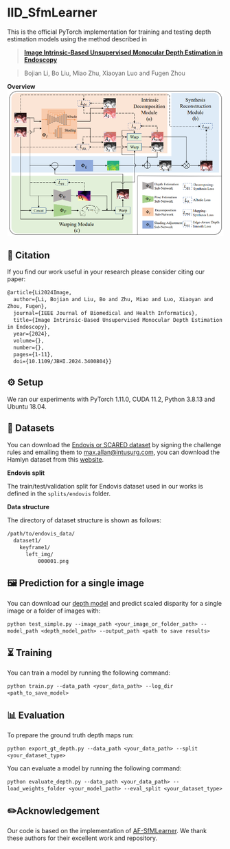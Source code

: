 # IID_SfmLearner
This is the official PyTorch implementation for training and testing depth estimation models using the method described in
> [**Image Intrinsic-Based Unsupervised Monocular Depth Estimation in Endoscopy**](https://ieeexplore.ieee.org/document/10530343)

> Bojian Li, Bo Liu, Miao Zhu, Xiaoyan Luo and Fugen Zhou

**Overview**
![image](https://github.com/bobo909/IID-SfmLearner/blob/main/figure/overview.png)
## 📄 Citation
If you find our work useful in your research please consider citing our paper:
```
@article{Li2024Image,
  author={Li, Bojian and Liu, Bo and Zhu, Miao and Luo, Xiaoyan and Zhou, Fugen},
  journal={IEEE Journal of Biomedical and Health Informatics}, 
  title={Image Intrinsic-Based Unsupervised Monocular Depth Estimation in Endoscopy}, 
  year={2024},
  volume={},
  number={},
  pages={1-11},
  doi={10.1109/JBHI.2024.3400804}}
```

## ⚙️ Setup
We ran our experiments with PyTorch 1.11.0, CUDA 11.2, Python 3.8.13 and Ubuntu 18.04.

## 💾 Datasets
You can download the [Endovis or SCARED dataset](https://endovissub2019-scared.grand-challenge.org/) by signing the challenge rules and emailing them to [max.allan@intusurg.com](mailto:max.allan@intusurg.com),  you can download the Hamlyn dataset from this [website](http://hamlyn.doc.ic.ac.uk/vision/).

**Endovis split**

The train/test/validation split for Endovis dataset used in our works is defined in the  `splits/endovis`  folder.

**Data structure**

The directory of dataset structure is shown as follows:
```
/path/to/endovis_data/
  dataset1/
    keyframe1/
      left_img/
          000001.png
```
## 🖼️ Prediction for a single image
You can download our [depth model](https://drive.google.com/drive/folders/1vOIJc78UGV2bsbUqbHeXnUpTvsz33p1U?usp=drive_link) and predict scaled disparity for a single image or a folder of images with:
```
python test_simple.py --image_path <your_image_or_folder_path> --model_path <depth_model_path> --output_path <path to save results>
```

## ⏳ Training
You can train a model by running the following command:
```
python train.py --data_path <your_data_path> --log_dir <path_to_save_model>
```
## 📊 Evaluation
To prepare the ground truth depth maps run:
```
python export_gt_depth.py --data_path <your_data_path> --split <your_dataset_type>
```
You can evaluate a model by running the following command:
```
python evaluate_depth.py --data_path <your_data_path> --load_weights_folder <your_model_path> --eval_split <your_dataset_type>
```

## ✏️Acknowledgement
Our code is based on the implementation of [AF-SfMLearner](https://github.com/ShuweiShao/AF-SfMLearner). We thank these authors for their excellent work and repository.
